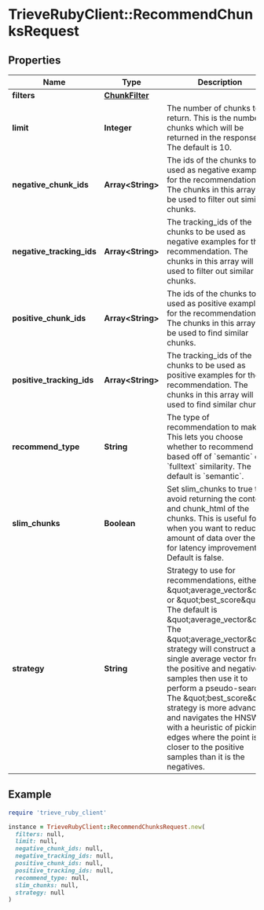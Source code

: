 # TrieveRubyClient::RecommendChunksRequest

## Properties

| Name | Type | Description | Notes |
| ---- | ---- | ----------- | ----- |
| **filters** | [**ChunkFilter**](ChunkFilter.md) |  | [optional] |
| **limit** | **Integer** | The number of chunks to return. This is the number of chunks which will be returned in the response. The default is 10. | [optional] |
| **negative_chunk_ids** | **Array&lt;String&gt;** | The ids of the chunks to be used as negative examples for the recommendation. The chunks in this array will be used to filter out similar chunks. | [optional] |
| **negative_tracking_ids** | **Array&lt;String&gt;** | The tracking_ids of the chunks to be used as negative examples for the recommendation. The chunks in this array will be used to filter out similar chunks. | [optional] |
| **positive_chunk_ids** | **Array&lt;String&gt;** | The ids of the chunks to be used as positive examples for the recommendation. The chunks in this array will be used to find similar chunks. | [optional] |
| **positive_tracking_ids** | **Array&lt;String&gt;** | The tracking_ids of the chunks to be used as positive examples for the recommendation. The chunks in this array will be used to find similar chunks. | [optional] |
| **recommend_type** | **String** | The type of recommendation to make. This lets you choose whether to recommend based off of &#x60;semantic&#x60; or &#x60;fulltext&#x60; similarity. The default is &#x60;semantic&#x60;. | [optional] |
| **slim_chunks** | **Boolean** | Set slim_chunks to true to avoid returning the content and chunk_html of the chunks. This is useful for when you want to reduce amount of data over the wire for latency improvement. Default is false. | [optional] |
| **strategy** | **String** | Strategy to use for recommendations, either \&quot;average_vector\&quot; or \&quot;best_score\&quot;. The default is \&quot;average_vector\&quot;. The \&quot;average_vector\&quot; strategy will construct a single average vector from the positive and negative samples then use it to perform a pseudo-search. The \&quot;best_score\&quot; strategy is more advanced and navigates the HNSW with a heuristic of picking edges where the point is closer to the positive samples than it is the negatives. | [optional] |

## Example

```ruby
require 'trieve_ruby_client'

instance = TrieveRubyClient::RecommendChunksRequest.new(
  filters: null,
  limit: null,
  negative_chunk_ids: null,
  negative_tracking_ids: null,
  positive_chunk_ids: null,
  positive_tracking_ids: null,
  recommend_type: null,
  slim_chunks: null,
  strategy: null
)
```

